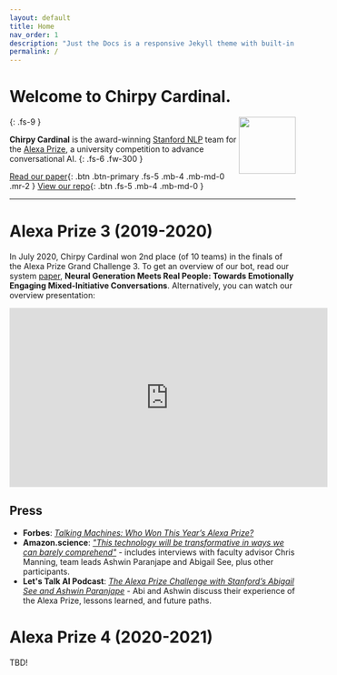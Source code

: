 ```yaml
---
layout: default
title: Home
nav_order: 1
description: "Just the Docs is a responsive Jekyll theme with built-in search that is easily customizable and hosted on GitHub Pages."
permalink: /
---
```


# Welcome to **Chirpy Cardinal**.
<img style='float:right;' src="{{site.baseurl}}/assets/images/chirpy_logo.svg" width="100" height="100">
{: .fs-9 }

**Chirpy Cardinal** is the award-winning [Stanford NLP](https://nlp.stanford.edu/) team for the [Alexa Prize](https://developer.amazon.com/alexaprize), a university competition to advance conversational AI.
{: .fs-6 .fw-300 }

[Read our paper](https://arxiv.org/abs/2008.12348){: .btn .btn-primary .fs-5 .mb-4 .mb-md-0 .mr-2 } [View our repo](TBD){: .btn .fs-5 .mb-4 .mb-md-0 }

---

# Alexa Prize 3 (2019-2020)
In July 2020, Chirpy Cardinal won 2nd place (of 10 teams) in the finals of the Alexa Prize Grand Challenge 3.
To get an overview of our bot, read our system [paper](https://arxiv.org/abs/2008.12348), **Neural Generation Meets Real People: Towards Emotionally Engaging Mixed-Initiative Conversations**.
Alternatively, you can watch our overview presentation:
<iframe width="560" height="315" src="https://www.youtube.com/embed/2pmAvOJOmGg" frameborder="0" allow="accelerometer; autoplay; clipboard-write; encrypted-media; gyroscope; picture-in-picture" allowfullscreen></iframe>


## Press
* **Forbes**: [_Talking Machines: Who Won This Year’s Alexa Prize?_](https://www.forbes.com/sites/craigsmith/2020/08/04/talking-machines-who-won-this-years-alexa-prize/#a3a73d54c40f)
* **Amazon.science**: [_"This technology will be transformative in ways we can barely comprehend"_](https://www.amazon.science/latest-news/amazon-announces-2020-alexa-prize-winner-emory-university) - includes interviews with faculty advisor Chris Manning, team leads Ashwin Paranjape and Abigail See, plus other participants.
* **Let's Talk AI Podcast**: [_The Alexa Prize Challenge with Stanford’s Abigail See and Ashwin Paranjape_](https://aitalk.podbean.com/e/interview-alexa-prize/) - Abi and Ashwin discuss their experience of the Alexa Prize, lessons learned, and future paths.




# Alexa Prize 4 (2020-2021)
TBD!
